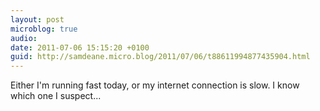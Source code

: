 ```yaml
---
layout: post
microblog: true
audio: 
date: 2011-07-06 15:15:20 +0100
guid: http://samdeane.micro.blog/2011/07/06/t88611994877435904.html
---
```

Either I'm running fast today, or my internet connection is slow. I know which one I suspect...
